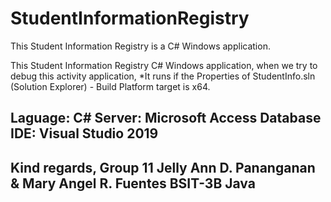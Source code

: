 # StudentInformationRegistry
 This Student Information Registry is a C# Windows application.

This Student Information Registry C# Windows application, when we try to debug this activity application, 
*It runs if the Properties of StudentInfo.sln (Solution Explorer) - Build  Platform target is x64. 

Laguage: C#
Server: Microsoft Access Database
IDE: Visual Studio 2019
--------------------------------------------------------------------------------------------------------------------------

Kind regards,
Group 11
Jelly Ann D. Pananganan & Mary Angel R. Fuentes
BSIT-3B Java
--------------------------------------------------------------------------------------------------------------------------
